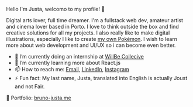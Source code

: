 Hello I'm Justa, welcomo to my profile! 👋

Digital arts lover, full time dreamer. I'm a fullstack web dev, amateur artist and cinema lover based in Porto.
I love to think outside the box and find creative solutions for all my projects. I also really like to make 
digital illustrations, especially I like to create [my own Pokémon](https://www.instagram.com/stellaregion/). I wish to learn more about 
web development and UI/UX so i can become even better.

- 🦖 I’m currently doing an internship at [WillBe Collecive](https://www.linkedin.com/company/willbecollective/)
- 🌱 I’m currently learning more about React.js
- 📫 How to reach me: [Email](mailto:brunomajusta@gmail.com), [LinkedIn](https://www.linkedin.com/in/bruno-justa98/), [Instagram](https://www.instagram.com/brunojusta5/)
- ⚡ Fun fact: My last name, Justa, translated into English is actually Joust and not Fair.

🦆 Portfolio: [bruno-justa.me](www.bruno-justa.me)
